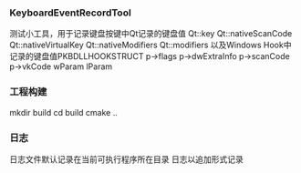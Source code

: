 

### KeyboardEventRecordTool
测试小工具，用于记录键盘按键中Qt记录的键盘值
Qt::key
Qt::nativeScanCode
Qt::nativeVirtualKey
Qt::nativeModifiers
Qt::modifiers
以及Windows Hook中记录的键盘值PKBDLLHOOKSTRUCT
p->flags
p->dwExtraInfo
p->scanCode
p->vkCode
wParam
lParam

### 工程构建
mkdir build
cd build
cmake ..

### 日志
日志文件默认记录在当前可执行程序所在目录
日志以追加形式记录